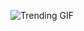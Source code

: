 ![Trending GIF](https://media0.giphy.com/media/v1.Y2lkPThiYjIxNzcya3VwbHJtajlweGZjbHhuNDk4ZW5temN4bGtjNmVjZXlsaWU0YjZzMyZlcD12MV9naWZzX3NlYXJjaCZjdD1n/xUPGcEliCc7bETyfO8/giphy.gif)
